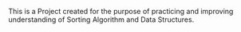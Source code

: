This is a Project created for the purpose of practicing and improving understanding of Sorting Algorithm and Data Structures.
